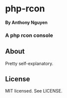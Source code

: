 # php-rcon
**By Anthony Nguyen**
### A php rcon console


## About

Pretty self-explanatory.


## License
MIT licensed. See LICENSE.
